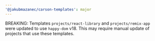 ```yaml
---
'@jakubmazanec/carson-templates': major
---
```


BREAKING: Templates `projects/react-library` and `projects/remix-app` were updated to use
`happy-dom` v18. This may require manual update of projects that use these templates.
